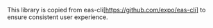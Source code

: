 This library is copied from eas-cli[https://github.com/expo/eas-cli] to ensure consistent user experience.
